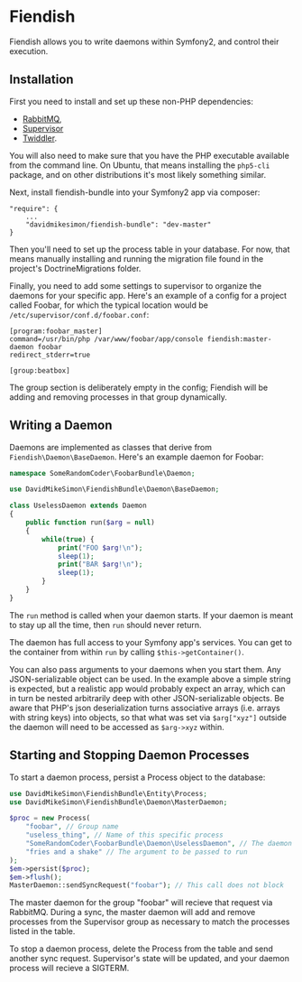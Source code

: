 # Fiendish

Fiendish allows you to write daemons within Symfony2, and control their
execution.

## Installation

First you need to install and set up these non-PHP dependencies:
* [RabbitMQ](http://www.rabbitmq.com),
* [Supervisor](http://supervisord.org/)
* [Twiddler](https://github.com/mnaberez/supervisor_twiddler).

You will also need to make sure that you have the PHP executable
available from the command line. On Ubuntu, that means installing
the `php5-cli` package, and on other distributions it's most
likely something similar.

Next, install fiendish-bundle into your Symfony2 app via composer:

    
    "require": {
        ...
        "davidmikesimon/fiendish-bundle": "dev-master"
    }

Then you'll need to set up the process table in your database. For now,
that means manually installing and running the migration file
found in the project's DoctrineMigrations folder.

Finally, you need to add some settings to supervisor to organize
the daemons for your specific app. Here's an example of a config
for a project called Foobar, for which the typical location
would be `/etc/supervisor/conf.d/foobar.conf`:

    [program:foobar_master]
    command=/usr/bin/php /var/www/foobar/app/console fiendish:master-daemon foobar
    redirect_stderr=true

    [group:beatbox]

The group section is deliberately empty in the config; Fiendish will
be adding and removing processes in that group dynamically.

## Writing a Daemon

Daemons are implemented as classes that derive from `Fiendish\Daemon\BaseDaemon`.
Here's an example daemon for Foobar:

```php
namespace SomeRandomCoder\FoobarBundle\Daemon;

use DavidMikeSimon\FiendishBundle\Daemon\BaseDaemon;

class UselessDaemon extends Daemon
{
    public function run($arg = null)
    {
        while(true) {
            print("FOO $arg!\n");
            sleep(1);
            print("BAR $arg!\n");
            sleep(1);
        }
    }
}
```

The `run` method is called when your daemon starts. If your daemon is
meant to stay up all the time, then `run` should never return.

The daemon has full access to your Symfony app's services. You can get
to the container from within `run` by calling `$this->getContainer()`.

You can also pass arguments to your daemons when you start them. Any
JSON-serializable object can be used. In the example above a simple
string is expected, but a realistic app would probably expect an array,
which can in turn be nested arbitrarily deep with other JSON-serializable
objects. Be aware that PHP's json deserialization turns associative arrays
(i.e. arrays with string keys) into objects, so that what was set via `$arg["xyz"]`
outside the daemon will need to be accessed as `$arg->xyz` within.

## Starting and Stopping Daemon Processes

To start a daemon process, persist a Process object to the database:

```php
use DavidMikeSimon\FiendishBundle\Entity\Process;
use DavidMikeSimon\FiendishBundle\Daemon\MasterDaemon;

$proc = new Process(
    "foobar", // Group name
    "useless_thing", // Name of this specific process
    "SomeRandomCoder\FoobarBundle\Daemon\UselessDaemon", // The daemon class
    "fries and a shake" // The argument to be passed to run
);
$em->persist($proc);
$em->flush();
MasterDaemon::sendSyncRequest("foobar"); // This call does not block
```

The master daemon for the group "foobar" will recieve that request via RabbitMQ.
During a sync, the master daemon will add and remove processes from the Supervisor
group as necessary to match the processes listed in the table.

To stop a daemon process, delete the Process from the table and send another
sync request. Supervisor's state will be updated, and your daemon process
will recieve a SIGTERM.
